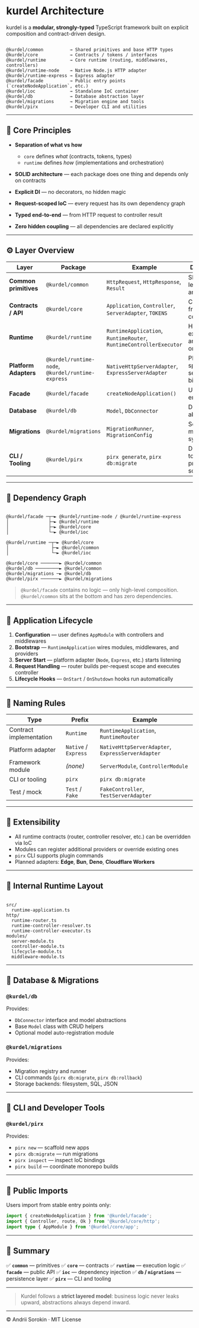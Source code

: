 # kurdel Architecture

kurdel is a **modular, strongly-typed** TypeScript framework built on explicit composition and contract-driven design.

```

@kurdel/common          → Shared primitives and base HTTP types
@kurdel/core            → Contracts / tokens / interfaces
@kurdel/runtime         → Core runtime (routing, middlewares, controllers)
@kurdel/runtime-node    → Native Node.js HTTP adapter
@kurdel/runtime-express → Express adapter
@kurdel/facade          → Public entry points (`createNodeApplication`, etc.)
@kurdel/ioc             → Standalone IoC container
@kurdel/db              → Database abstraction layer
@kurdel/migrations      → Migration engine and tools
@kurdel/pirx            → Developer CLI and utilities

```

---

## 🧠 Core Principles

- **Separation of what vs how**  
  - `core` defines *what* (contracts, tokens, types)  
  - `runtime` defines *how* (implementations and orchestration)

- **SOLID architecture** — each package does one thing and depends only on contracts  
- **Explicit DI** — no decorators, no hidden magic  
- **Request-scoped IoC** — every request has its own dependency graph  
- **Typed end-to-end** — from HTTP request to controller result  
- **Zero hidden coupling** — all dependencies are declared explicitly  

---

## ⚙️ Layer Overview

| Layer | Package | Example | Description |
|--------|----------|----------|-------------|
| **Common primitives** | `@kurdel/common` | `HttpRequest`, `HttpResponse`, `Result` | Shared low-level types and helpers |
| **Contracts / API** | `@kurdel/core` | `Application`, `Controller`, `ServerAdapter`, `TOKENS` | Core framework contracts |
| **Runtime** | `@kurdel/runtime` | `RuntimeApplication`, `RuntimeRouter`, `RuntimeControllerExecutor` | HTTP execution and orchestration |
| **Platform Adapters** | `@kurdel/runtime-node`, `@kurdel/runtime-express` | `NativeHttpServerAdapter`, `ExpressServerAdapter` | Platform-specific server bindings |
| **Facade** | `@kurdel/facade` | `createNodeApplication()` | User-facing entry points |
| **Database** | `@kurdel/db` | `Model`, `DbConnector` | Data layer abstraction |
| **Migrations** | `@kurdel/migrations` | `MigrationRunner`, `MigrationConfig` | Schema migration system |
| **CLI / Tooling** | `@kurdel/pirx` | `pirx generate`, `pirx db:migrate` | Developer tools and project scaffolding |

---

## 🔗 Dependency Graph

```

@kurdel/facade ─┬─► @kurdel/runtime-node / @kurdel/runtime-express
│               ├─► @kurdel/runtime
│               ├─► @kurdel/core
│               └─► @kurdel/ioc

@kurdel/runtime ─┬─► @kurdel/core
│                ├─► @kurdel/common
│                └─► @kurdel/ioc

@kurdel/core ───────► @kurdel/common
@kurdel/db ─────────► @kurdel/common
@kurdel/migrations ─► @kurdel/db
@kurdel/pirx ───────► @kurdel/migrations

```

> `@kurdel/facade` contains no logic — only high-level composition.  
> `@kurdel/common` sits at the bottom and has zero dependencies.

---

## 🧱 Application Lifecycle

1. **Configuration** — user defines `AppModule` with controllers and middlewares  
2. **Bootstrap** — `RuntimeApplication` wires modules, middlewares, and providers  
3. **Server Start** — platform adapter (`Node`, `Express`, etc.) starts listening  
4. **Request Handling** — router builds per-request scope and executes controller  
5. **Lifecycle Hooks** — `OnStart` / `OnShutdown` hooks run automatically  

---

## 🧩 Naming Rules

| Type | Prefix | Example |
|------|---------|---------|
| Contract implementation | `Runtime` | `RuntimeApplication`, `RuntimeRouter` |
| Platform adapter | `Native` / `Express` | `NativeHttpServerAdapter`, `ExpressServerAdapter` |
| Framework module | *(none)* | `ServerModule`, `ControllerModule` |
| CLI or tooling | `pirx` | `pirx db:migrate` |
| Test / mock | `Test` / `Fake` | `FakeController`, `TestServerAdapter` |

---

## 🧰 Extensibility

- All runtime contracts (router, controller resolver, etc.) can be overridden via IoC  
- Modules can register additional providers or override existing ones  
- `pirx` CLI supports plugin commands  
- Planned adapters: **Edge**, **Bun**, **Deno**, **Cloudflare Workers**

---

## 🧭 Internal Runtime Layout

```

src/
  runtime-application.ts
http/
  runtime-router.ts
  runtime-controller-resolver.ts
  runtime-controller-executor.ts
modules/
  server-module.ts
  controller-module.ts
  lifecycle-module.ts
  middleware-module.ts

```

---

## 🧩 Database & Migrations

### `@kurdel/db`
Provides:
- `DbConnector` interface and model abstractions  
- Base `Model` class with CRUD helpers  
- Optional model auto-registration module  

### `@kurdel/migrations`
Provides:
- Migration registry and runner  
- CLI commands (`pirx db:migrate`, `pirx db:rollback`)  
- Storage backends: filesystem, SQL, JSON  

---

## 🧮 CLI and Developer Tools

### `@kurdel/pirx`
Provides:
- `pirx new` — scaffold new apps  
- `pirx db:migrate` — run migrations  
- `pirx inspect` — inspect IoC bindings  
- `pirx build` — coordinate monorepo builds  

---

## 🧩 Public Imports

Users import from stable entry points only:

```ts
import { createNodeApplication } from '@kurdel/facade';
import { Controller, route, Ok } from '@kurdel/core/http';
import type { AppModule } from '@kurdel/core/app';
````

---

## 🧩 Summary

✅ **`common`** — primitives
✅ **`core`** — contracts
✅ **`runtime`** — execution logic
✅ **`facade`** — public API
✅ **`ioc`** — dependency injection
✅ **`db` / `migrations`** — persistence layer
✅ **`pirx`** — CLI and tooling

---

> Kurdel follows a **strict layered model**:
> business logic never leaks upward, abstractions always depend inward.

---

© Andrii Sorokin · MIT License
